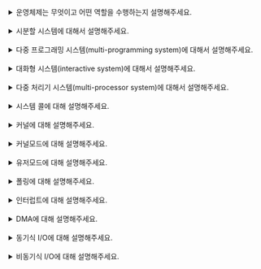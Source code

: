 <details>
<summary>운영체제는 무엇이고 어떤 역할을 수행하는지 설명해주세요.</summary>

운영체제는 **컴퓨터 시스템을 운영하는 소프트웨어**다.

- 하드웨어와 다른 모든 소프트웨어를 연결해주는 일종의 프로그램
- 하드웨어를 직접 다루는 부분은 운영체제가 대신 처리하고, **사용자에게는 편리한 인터페이스 환경 제공**
- 프로세스, 메모리, 파일 시스템 등 컴퓨터 **자원을 효율적으로 관리**하는 역할 
- 하드웨어 자원에 대한 접근 권한을 설정하여 **자원을 보호**하는 역할 

<img width="400" src="https://github.com/user-attachments/assets/3b6a0aa3-9c30-4354-afa1-97b7f3f12bcc"/> 

<img width="600" src="https://github.com/user-attachments/assets/0849fa9e-c572-4e5b-82cf-5c4ae86e7894"/>

</details>

<br>

<details>
<summary>시분할 시스템에 대해서 설명해주세요.</summary>

- 컴퓨터 처리 능력을 **일정한 시간 단위로 분할**하여, **여러 작업을 번갈아가며 실행**할 수 있게 만든 시스템
- 사용자 입장에서는 여러 프로그램이 **동시에 돌아가는 것처럼** 느껴진다. 

</details>

<br>

<details>
<summary>다중 프로그래밍 시스템(multi-programming system)에 대해서 설명해주세요.</summary>

- **여러 프로그램을 메모리에 동시에 올려서 CPU 사용 효율을 최대화 하는 시스템** 
- 한 프로세스가 CPU에서 실행되다가 I/O 이벤트가 발생하여 대기해야 하는 경우, 그동안 메모리에 적재된 다른 프로세스를 실행하는 방식 (컨텍스트 스위칭)

</details>

<br>

<details>
<summary>대화형 시스템(interactive system)에 대해서 설명해주세요.</summary>

사용자 요청에 대한 결과나 피드백을 즉시 얻을 수 있는 시스템

</details>

<br>

<details>
<summary>다중 처리기 시스템(multi-processor system)에 대해서 설명해주세요.</summary>

- CPU: 명령어를 실행하는 하드웨어
- Processor: 하나 이상의 CPU를 포함하는 물리적인 칩
- Multi-processor: 여러 개의 프로세서
- Core: CPU 안의 연산 단위
- Multi-core: 각 CPU가 여러 개의 코어를 가지는 것

멀티 프로세싱은 **다수의 프로세서가 협력적으로 여러 작업을 동시에 처리하는 것**이다.

이를 통해 **여러 작업을 병렬적으로 처리**할 수 있고, 한 프로세서가 고장나도 다른 프로세서에 영향을 미치지 않는다는 장점이 있다.

<img width="450" src="https://github.com/user-attachments/assets/8d88e83f-d531-4c37-8612-9fb09fe8e021"/>

CPU 자체를 여러 개 다는 것은 비용이 많이 들기 때문에, 아래 그림처럼 하나의 CPU 안에 여러 개의 코어를 다는 것을 **멀티 코어 설계**라고 한다. 

<img width="450" src="https://github.com/user-attachments/assets/ecebfc6e-eb25-45b8-8eaf-701d74d09363"/>

</details>

<br>

<details>
<summary>시스템 콜에 대해 설명해주세요.</summary>

**인터럽트의 일종**으로, **사용자 프로그램이 운영체제 커널에 있는 코드를 실행하려고 할 때 발생하는 신호**이다. 시스템 콜을 호출하면 CPU 제어권이 운영체제로 넘어가서, 운영체제 커널에 있는 코드를 실행할 수 있게 된다.

- 파일 관리: open, read, write, close 등 
- 프로세스 관리: fork, exit, wait 등 
- 메모리 관리: malloc, free 등 

</details>

<br>

<details>
<summary>커널에 대해 설명해주세요.</summary>

- 메모리에 항상 적재되어 있는 **운영체제의 핵심 부분**
- 프로세스 관리, 메모리 관리, 파일 시스템 관리, 보안 및 접근 제어 등

</details>

<br>

<details>
<summary>커널모드에 대해 설명해주세요.</summary>

- 운영체제의 핵심 기능이 실행되는 모드로, **모든 하드웨어 자원에 대한 접근이 허용**된다.
- 프로세스가 유저 모드에서 실행되다가 시스템 콜이나 인터럽트가 발생하면, 커널 모드로 전환하여 관련 작업을 수행한다. 

</details>

<br>

<details>
<summary>유저모드에 대해 설명해주세요.</summary>

- 사용자 프로그램이 실행되는 모드로, **제한된 권한으로 시스템 자원에 접근**할 수 있다. 
- 유저 모드에서는 커널에 정의된 작업을 직접 수행할 수 없으며, 시스템 콜을 통해 커널 모드로 전환해야 한다. 

</details>

<br>

<details>
<summary>폴링에 대해 설명해주세요.</summary>

- **CPU가 일정한 주기마다 특정 이벤트가 발생했는지 확인하는 방법** 
- 예시: CPU가 I/O 작업을 요청하고 나서 해당 작업이 완료되었는지 주기적으로 확인 
- 장점: 구현이 간단하다.
- 단점
  - 지속적으로 이벤트 발생 여부를 확인해야 하므로 리소스가 많이 소모된다.
  - 이벤트가 발생한 타이밍에 그 즉시 처리하기 어렵다. 

</details>

<br>

<details>
<summary>인터럽트에 대해 설명해주세요.</summary>

- 컴퓨터 작업 도중에 커널 관련 처리가 필요할 때, **CPU의 현재 작업을 중단시키고 즉시 특정한 처리를 요구하는 신호**
- 예시: I/O 장치가 입출력 작업을 완료한 경우, 프로그램 실행 중에 예외 발생, 프로세스가 직접 시스템 콜을 호출한 경우 
- 인터럽트가 발생하면 먼저 인터럽트 벡터에서 해당 인터럽트에 대한 **인터럽트 처리 루틴**을 찾아서 관련 작업을 수행한다.
- 인터럽트가 발생하기 전의 프로세스 상태를 저장해두고, 인터럽트가 처리되면 이전 상태를 다시 복구하여 원래 작업을 이어서 수행하는 것을 **컨텍스트 스위칭**이라고 한다.

</details>

<br>

<details>
<summary>DMA에 대해 설명해주세요.</summary>

DMA(Direct Memory Access)는 입출력 장치가 CPU에게 인터럽트를 걸지 않고, **직접적으로 메모리에 접근**하여 데이터를 전송하는 것을 의미한다. 이를 통해 데이터 전송의 효율성을 높이고, CPU의 부담을 줄일 수 있다.

예를 들어, 하드 디스크에서 메모리로 대량 데이터를 전송하거나, 오디오 및 비디오 스트리밍에서 실시간 데이터를 처리할 때 DMA를 사용하면 시스템 성능을 향상시킬 수 있다.

<img width="600" src="https://github.com/user-attachments/assets/52b20016-3b94-41ce-aa9a-1d1881d21ff3"/>

</details>

<br>

<details>
<summary>동기식 I/O에 대해 설명해주세요.</summary>

어떤 프로그램이 I/O 작업을 요청했을 때, 해당 작업이 완료되어야만 프로그램이 다음 작업을 수행할 수 있는 방식 (블로킹)

</details>

<br>

<details>
<summary>비동기식 I/O에 대해 설명해주세요.</summary>

어떤 프로그램이 I/O 작업을 요청했을 때, 해당 작업이 완료되지 않아도 바로 제어권을 프로그램에 넘겨줘서 다른 작업을 수행할 수 있는 방식 (논블로킹)

</details>